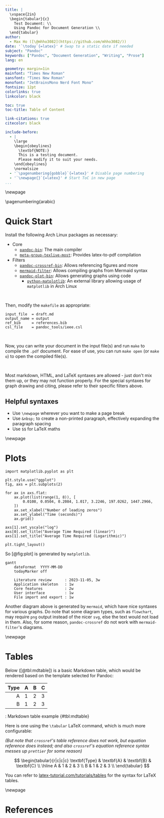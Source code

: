 ```yaml
---
title: |
  \vspace{2in}
  \begin{tabular}{c}
    Test Document: \\
    Using Pandoc for Document Generation \\
  \end{tabular}
author:
  - Max Ho ([\@mhho3082](https://github.com/mhho3082/))
date: '`\today`{=latex}' # Swap to a static date if needed
subject: "Pandoc"
keywords: ["Pandoc", "Document Generation", "Writing", "Prose"]
lang: en

geometry: margin=1in
mainfont: "Times New Roman"
sansfont: "Times New Roman"
monofont: "JetBrainsMono Nerd Font Mono"
fontsize: 12pt
colorlinks: true
linkcolor: black

toc: true
toc-title: Table of Content

link-citations: true
citecolor: black

include-before:
  - |
    \large
    \begin{obeylines}
      \textbf{NOTE:}
      This is a testing document.
      Please modify it to suit your needs.
    \end{obeylines}
    \normalsize
  - '`\pagenumbering{gobble}`{=latex}' # Disable page numbering
  - '`\newpage{}`{=latex}' # Start ToC in new page
...
```


<!-- Table of Content is generated here, right after title -->

\newpage

<!-- Re-enable page numbering: -->

\pagenumbering{arabic}

# Quick Start

Install the following Arch Linux packages as necessary:

- Core
  - [`pandoc-bin`](https://pandoc.org/):
    The main compiler
  - [`meta-group-texlive-most`](https://tug.org/texlive/):
    Provides latex-to-pdf compilation
- Filters
  - [`pandoc-crossref-bin`](https://github.com/lierdakil/pandoc-crossref):
    Allows referencing figures and more
  - [`mermaid-filter`](https://github.com/raghur/mermaid-filter):
    Allows compiling graphs from Mermaid syntax
  - [`pandoc-plot-bin`](https://github.com/LaurentRDC/pandoc-plot):
    Allows generating graphs using code
    - [`python-matplotlib`](https://matplotlib.org/):
      An external library allowing usage of `matplotlib` in Arch Linux

&nbsp;

Then, modify the `makefile` as appropriate:

```make
input_file  = draft.md
output_name = output
ref_bib     = references.bib
csl_file    = pandoc_tools/ieee.csl
```

&nbsp;

Now, you can write your document in the input file(s)
and run `make` to compile the `.pdf` document.
For ease of use, you can run `make open` (or `make o`)
to open the compiled file(s).

&nbsp;

Most markdown, HTML, and LaTeX syntaxes are allowed -
just don't mix them up, or they may not function properly.
For the special syntaxes for graph drawing and citing,
please refer to their specific filters above.

## Helpful syntaxes

- Use `\newpage` wherever you want to make a page break
- Use `&nbsp;` to create a non-printed paragraph,
  effectively expanding the paragraph spacing
- Use `$$` for LaTeX maths

\newpage

# Plots

```{.matplotlib format=svg caption="A matplotlib test code." #fig:plot}
import matplotlib.pyplot as plt

plt.style.use("ggplot")
fig, axs = plt.subplots(2)

for ax in axs.flat:
    ax.plot(list(range(1, 8)), [
        0.0108, 0.0504, 0.2084, 1.017, 3.2246, 197.0262, 1447.2966,
    ])
    ax.set_xlabel("Number of leading zeros")
    ax.set_ylabel("Time (seconds)")
    ax.grid()

axs[1].set_yscale("log")
axs[0].set_title("Average Time Required (linear)")
axs[1].set_title("Average Time Required (Logarithmic)")

plt.tight_layout()
```

So [@fig:plot] is generated by `matplotlib`.

```{.mermaid format=svg}
gantt
    dateFormat  YYYY-MM-DD
    todayMarker off

    Literature review      : 2023-11-05, 3w
    Application skeleton   : 1w
    Core features          : 2w
    User interface         : 1w
    File import and export : 1w
```

Another diagram above is generated by `mermaid`,
which have nice syntaxes for various graphs.
Do note that some diagram types, such as `flowchart`,
may require `png` output instead of the nicer `svg`,
else the text would not load in them.
Also, for some reason,
`pandoc-crossref` do not work with `mermaid-filter`'s diagrams.

\newpage

# Tables

Below ([@tbl:mdtable]) is a basic Markdown table,
which would be rendered based on the template selected for Pandoc:

| Type | A   | B   | C   |
| ---: | --- | --- | --- |
|    A | 1   | 2   | 3   |
|    B | 1   | 2   | 3   |

: Markdown table example {#tbl:mdtable}

Here is one using the `\tabular` LaTeX command,
which is much more configurable:

_(But note that `crossref`'s table reference
does not work, but equation reference does instead;
and also `crossref`'s equation reference syntax
messes up `prettier` for some reason)_

$$
\begin{tabular}{r|c|c|c}
  \textbf{Type} & \textbf{A} & \textbf{B} & \textbf{C} \\
  \hline
  A & 1 & 2 & 3 \\
  B & 1 & 2 & 3 \\
\end{tabular}
$$

You can refer to
[latex-tutorial.com/tutorials/tables](https://latex-tutorial.com/tutorials/tables/)
for the syntax for LaTeX tables.

\newpage

# References

<!-- Bibliography is generated here, at the end of document -->
